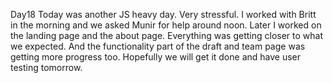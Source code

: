 Day18
Today was another JS heavy day. Very stressful. I worked with Britt in the morning and we asked Munir for help around noon. Later I worked on the landing page and the about page. Everything was getting closer to what we expected. And the functionality part of the draft and team page was getting more progress too. Hopefully we will get it done and have user testing tomorrow.  
